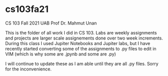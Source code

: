 # cs103fa21
CS 103 Fall 2021 UAB Prof Dr. Mahmut Unan

This is the folder of all work I did in CS 103. Labs are weekly assignments and projects are larger scale assignements done over two week increments.
During this class I used Jupiter Notebooks and Jupiter labs, but I have recently started converting some of the assignments to .py files to edit in VIM (which is why some are .jpynb and some are .py)

I will continue to update these as I am able until they are all .py files. Sorry for the inconvenience.
